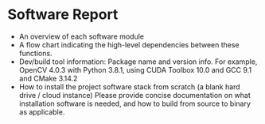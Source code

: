 # Software Report

* An overview of each software module
* A flow chart indicating the high-level dependencies between these functions.
* Dev/build tool information: Package name and version info. For example, OpenCV 4.0.3 with Python 3.8.1, using CUDA Toolbox 10.0 and GCC 9.1 and CMake 3.14.2
* How to install the project software stack from scratch (a blank hard drive / cloud instance) Please provide concise documentation on what installation software is needed, and how to build from source to binary as applicable.

